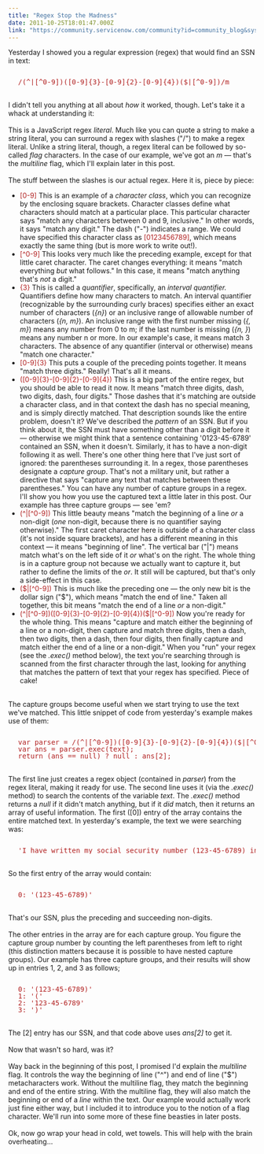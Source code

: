 ```yaml
---
title: "Regex Stop the Madness"
date: 2011-10-25T18:01:47.000Z
link: "https://community.servicenow.com/community?id=community_blog&sys_id=3a3deae5dbd0dbc01dcaf3231f9619e3"
---
```

<p><span class="asset-asset_lightbox-Small asset-align-right"><a href="/files/SlightlyLoony/after_regex2.jpg" rel="lightbox"><img rel="lightbox" src="http://community.service-now.com/files/imagecache/Small/SlightlyLoony/after_regex2.jpg" alt="" title="" class="imagecache imagecache-Small" /></a></span>Yesterday I showed you a regular expression (regex) that would find an SSN in text:<br /><pre style="margin-left:20px;line-height:1;color:FireBrick;"><br />/(^|[^0-9])([0-9]{3}-[0-9]{2}-[0-9]{4})($|[^0-9])/m<br /></pre><br />I didn't tell you anything at all about <i>how</i> it worked, though. Let's take it a whack at understanding it:<br /><!--break--><br />This is a JavaScript regex <i>literal</i>. Much like you can quote a string to make a string literal, you can surround a regex with slashes ("/") to make a regex literal. Unlike a string literal, though, a regex literal can be followed by so-called <i>flag</i> characters. In the case of our example, we've got an <i>m</i> — that's the <i>multiline</i> flag, which I'll explain later in this post.<br /><br />The stuff between the slashes is our actual regex. Here it is, piece by piece:<br /><ul><li><span style="font-family=Courier;color:FireBrick;">[0-9]</span> This is an example of a <i>character class</i>, which you can recognize by the enclosing square brackets. Character classes define what characters should match at a particular place. This particular character says "match any characters between 0 and 9, inclusive." In other words, it says "match any digit." The dash ("-") indicates a range. We could have specified this character class as <span style="font-family=Courier;color:FireBrick;">[0123456789]</span>, which means exactly the same thing (but is more work to write out!).</li><li><span style="font-family=Courier;color:FireBrick;">[^0-9]</span> This looks very much like the preceding example, except for that little caret character. The caret changes everything: it means "match everything <i>but</i> what follows." In this case, it means "match anything that's <i>not</i> a digit."</li><li><span style="font-family=Courier;color:FireBrick;">{3}</span> This is called a <i>quantifier</i>, specifically, an <i>interval quantifier.</i> Quantifiers define how many characters to match. An interval quantifier (recognizable by the surrounding curly braces) specifies either an exact number of characters (<i>{n}</i>) or an inclusive range of allowable number of characters (<i>{n, m}</i>). An inclusive range with the first number missing (<i>{, m}</i>) means any number from 0 to m; if the last number is missing (<i>{n, }</i>) means any number n or more. In our example's case, it means match 3 characters. The absence of any quantifier (interval or otherwise) means "match one character."</li><li><span style="font-family=Courier;color:FireBrick;">[0-9]{3}</span> This puts a couple of the preceding points together. It means "match three digits." Really! That's all it means.</li><li><span style="font-family=Courier;color:FireBrick;">([0-9]{3}-[0-9]{2}-[0-9]{4})</span> This is a big part of the entire regex, but you should be able to read it now. It means "match three digits, dash, two digits, dash, four digits." Those dashes that it's matching are outside a character class, and in that context the dash has no special meaning, and is simply directly matched. That description sounds like the entire problem, doesn't it? We've described the <i>pattern</i> of an SSN. But if you think about it, the SSN must have something other than a digit before it — otherwise we might think that a sentence containing '0123-45-6789' contained an SSN, when it doesn't. Similarly, it has to have a non-digit following it as well. There's one other thing here that I've just sort of ignored: the parentheses surrounding it. In a regex, those parentheses designate a <i>capture group</i>. That's not a military unit, but rather a directive that says "capture any text that matches between these parentheses." You can have any number of capture groups in a regex. I'll show you how you use the captured text a little later in this post. Our example has three capture groups — see 'em?</li><li><span style="font-family=Courier;color:FireBrick;">(^|[^0-9])</span> This little beauty means "match the beginning of a line <i>or</i> a non-digit (<i>one</i> non-digit, because there is no quantifier saying otherwise)." The first caret character here is outside of a character class (it's not inside square brackets), and has a different meaning in this context — it means "beginning of line". The vertical bar ("|") means match what's on the left side of it <i>or</i> what's on the right. The whole thing is in a capture group not because we actually want to capture it, but rather to define the limits of the <i>or</i>. It still will be captured, but that's only a side-effect in this case.</li><li><span style="font-family=Courier;color:FireBrick;">($|[^0-9])</span> This is much like the preceding one — the only new bit is the dollar sign ("$"), which means "match the end of line." Taken all together, this bit means "match the end of a line <i>or</i> a non-digit."</li><li><span style="font-family=Courier;color:FireBrick;">(^|[^0-9])([0-9]{3}-[0-9]{2}-[0-9]{4})($|[^0-9])</span> Now you're ready for the whole thing. This means "capture and match either the beginning of a line or a non-digit, then capture and match three digits, then a dash, then two digits, then a dash, then four digits, then finally capture and match either the end of a line or a non-digit." When you "run" your regex (see the <i>.exec()</i> method below), the text you're searching through is scanned from the first character through the last, looking for anything that matches the pattern of text that your regex has specified. Piece of cake!</li></ul><br />The capture groups become useful when we start trying to use the text we've matched. This little snippet of code from yesterday's example makes use of them:<br /><pre style="margin-left:20px;line-height:1;color:FireBrick;"><br />var parser = /(^|[^0-9])([0-9]{3}-[0-9]{2}-[0-9]{4})($|[^0-9])/m;<br />var ans = parser.exec(text);<br />return (ans == null) ? null : ans[2];<br /></pre><br />The first line just creates a regex object (contained in <i>parser</i>) from the regex literal, making it ready for use. The second line uses it (via the <i>.exec()</i> method) to search the contents of the variable <i>text</i>. The <i>.exec()</i> method returns a <i>null</i> if it didn't match anything, but if it <i>did</i> match, then it returns an array of useful information. The first ([0]) entry of the array contains the entire matched text. In yesterday's example, the text we were searching was:<br /><pre style="margin-left:20px;line-height:1;color:FireBrick;"><br />'I have written my social security number (123-45-6789) in here, like this.'<br /></pre><br />So the first entry of the array would contain:<br /><pre style="margin-left:20px;line-height:1;color:FireBrick;"><br />0: '(123-45-6789)'<br /></pre><br />That's our SSN, plus the preceding and succeeding non-digits.<br /><br />The other entries in the array are for each capture group. You figure the capture group number by counting the left parentheses from left to right (this distinction matters because it is possible to have nested capture groups). Our example has three capture groups, and their results will show up in entries 1, 2, and 3 as follows;<br /><pre style="margin-left:20px;line-height:1;color:FireBrick;"><br />0: '(123-45-6789)'<br />1: '('<br />2: '123-45-6789'<br />3: ')'<br /></pre><br />The [2] entry has our SSN, and that code above uses <i>ans[2]</i> to get it. <br /><br />Now that wasn't so hard, was it?<br /><br />Way back in the beginning of this post, I promised I'd explain the <i>multiline</i> flag. It controls the way the beginning of line ("^") and end of line ("$") metacharacters work. Without the multiline flag, they match the beginning and end of the entire string. With the multiline flag, they will also match the beginning or end of a <i>line</i> within the text. Our example would actually work just fine either way, but I included it to introduce you to the notion of a flag character. We'll run into some more of these fine beasties in later posts.<br /><br />Ok, now go wrap your head in cold, wet towels. This will help with the brain overheating...</p>